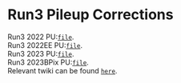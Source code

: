 # Run3 Pileup Corrections
Run3 2022 PU:[`file`](https://gitlab.cern.ch/cms-nanoAOD/jsonpog-integration/-/tree/master/POG/LUM/2022_Summer22?ref_type=heads).<br> 
Run3 2022EE PU:[`file`](https://gitlab.cern.ch/cms-nanoAOD/jsonpog-integration/-/tree/master/POG/LUM/2022_Summer22EE?ref_type=heads).<br> 
Run3 2023 PU:[`file`](https://gitlab.cern.ch/cms-nanoAOD/jsonpog-integration/-/blob/master/POG/LUM/2023_Summer23/puWeights.json.gz?ref_type=heads).<br> 
Run3 2023BPix PU:[`file`](https://gitlab.cern.ch/cms-nanoAOD/jsonpog-integration/-/blob/master/POG/LUM/2023_Summer23BPix/puWeights.json.gz?ref_type=heads).<br> 
Relevant twiki can be found [`here`](https://twiki.cern.ch/twiki/bin/view/CMS/PileupJSONFileforData#Centrally_produced_correctionlib). 

